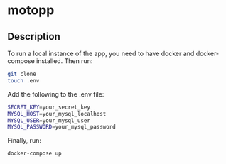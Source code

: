 # motopp

## Description
To run a local instance of the app, you need to have docker and docker-compose installed.
Then run:
```Bash
git clone
touch .env
```
Add the following to the .env file:
```Bash
SECRET_KEY=your_secret_key
MYSQL_HOST=your_mysql_localhost
MYSQL_USER=your_mysql_user
MYSQL_PASSWORD=your_mysql_password
```
Finally, run:
```Bash
docker-compose up
```
